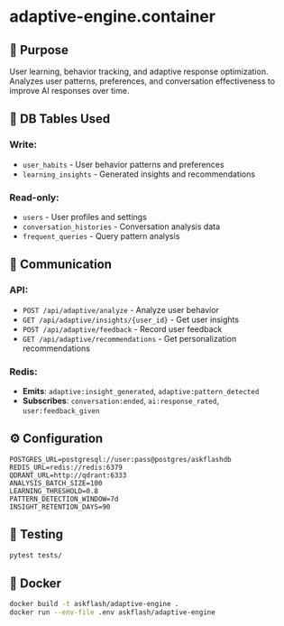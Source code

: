 # adaptive-engine.container

## 📌 Purpose
User learning, behavior tracking, and adaptive response optimization. Analyzes user patterns, preferences, and conversation effectiveness to improve AI responses over time.

## 🔗 DB Tables Used
### Write:
- `user_habits` - User behavior patterns and preferences
- `learning_insights` - Generated insights and recommendations

### Read-only:
- `users` - User profiles and settings
- `conversation_histories` - Conversation analysis data
- `frequent_queries` - Query pattern analysis

## 🔁 Communication
### API:
- `POST /api/adaptive/analyze` - Analyze user behavior
- `GET /api/adaptive/insights/{user_id}` - Get user insights
- `POST /api/adaptive/feedback` - Record user feedback
- `GET /api/adaptive/recommendations` - Get personalization recommendations

### Redis:
- **Emits**: `adaptive:insight_generated`, `adaptive:pattern_detected`
- **Subscribes**: `conversation:ended`, `ai:response_rated`, `user:feedback_given`

## ⚙️ Configuration
```env
POSTGRES_URL=postgresql://user:pass@postgres/askflashdb
REDIS_URL=redis://redis:6379
QDRANT_URL=http://qdrant:6333
ANALYSIS_BATCH_SIZE=100
LEARNING_THRESHOLD=0.8
PATTERN_DETECTION_WINDOW=7d
INSIGHT_RETENTION_DAYS=90
```

## 🧪 Testing

```bash
pytest tests/
```

## 🐳 Docker

```bash
docker build -t askflash/adaptive-engine .
docker run --env-file .env askflash/adaptive-engine
``` 